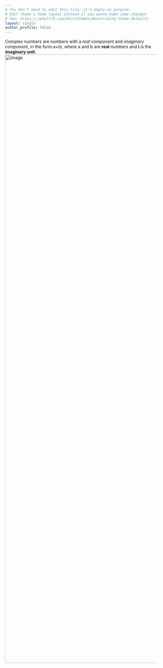 ```yaml
---
# You don't need to edit this file, it's empty on purpose.
# Edit theme's home layout instead if you wanna make some changes
# See: https://jekyllrb.com/docs/themes/#overriding-theme-defaults
layout: single
author_profile: false
---
```

Complex numbers are numbers with a *real component* and *imaginary component*, in the form a+bi, where a and b are **real** numbers and **i** is the **imaginary unit**.
<img width="2000" height="2000" alt="image" src="https://github.com/user-attachments/assets/a48bc069-32f3-4d3d-95e3-b4013ba8e1be" />
